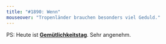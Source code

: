 ```yaml
---
title: "#1890: Wenn"
mouseover: "Tropenländer brauchen besonders viel Geduld."
---
```


PS:
Heute ist <a href="http://www.fonflatter.de/kalender"><strong>Gemütlichkeitstag</strong></a>. Sehr angenehm. 

